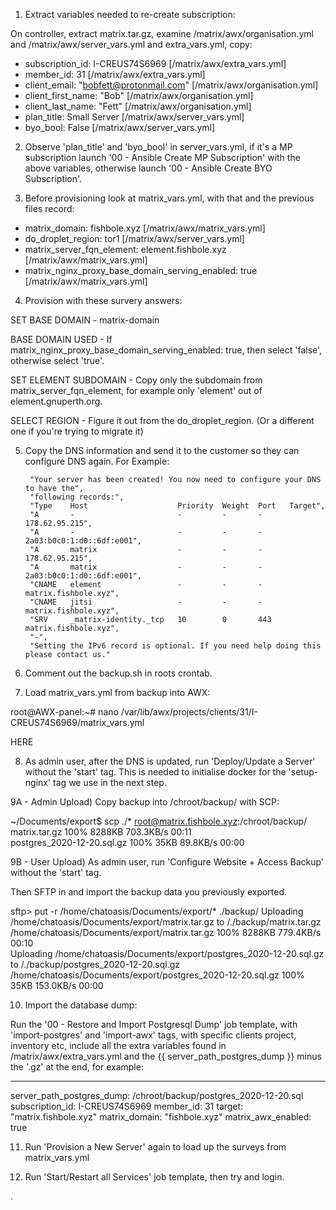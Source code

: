 

1) Extract variables needed to re-create subscription:

On controller, extract matrix.tar.gz, examine /matrix/awx/organisation.yml and /matrix/awx/server_vars.yml and extra_vars.yml, copy:

- subscription_id: I-CREUS74S6969			[/matrix/awx/extra_vars.yml]
- member_id: 31						[/matrix/awx/extra_vars.yml]
- client_email: "bobfett@protonmail.com"		[/matrix/awx/organisation.yml]
- client_first_name: "Bob"				[/matrix/awx/organisation.yml]
- client_last_name: "Fett"				[/matrix/awx/organisation.yml]
- plan_title: Small Server				[/matrix/awx/server_vars.yml]
- byo_bool: False					[/matrix/awx/server_vars.yml]


2) Observe 'plan_title' and 'byo_bool' in server_vars.yml, if it's a MP subscription launch '00 - Ansible Create MP Subscription' with the above variables, otherwise launch '00 - Ansible Create BYO Subscription'.


3) Before provisioning look at matrix_vars.yml, with that and the previous files record:

- matrix_domain: fishbole.xyz				[/matrix/awx/matrix_vars.yml]
- do_droplet_region: tor1				[/matrix/awx/server_vars.yml]
- matrix_server_fqn_element: element.fishbole.xyz	[/matrix/awx/matrix_vars.yml]
- matrix_nginx_proxy_base_domain_serving_enabled: true	[/matrix/awx/matrix_vars.yml]


4) Provision with these survery answers:

SET BASE DOMAIN - matrix-domain

BASE DOMAIN USED - If matrix_nginx_proxy_base_domain_serving_enabled: true, then select 'false', otherwise select 'true'. 

SET ELEMENT SUBDOMAIN - Copy only the subdomain from matrix_server_fqn_element, for example only 'element' out of element.gnuperth.org.

SELECT REGION - Figure it out from the do_droplet_region. (Or a different one if you're trying to migrate it)


5) Copy the DNS information and send it to the customer so they can configure DNS again. For Example:

        "Your server has been created! You now need to configure your DNS to have the",
        "following records:",
        "Type    Host                    Priority  Weight  Port   Target",
        "A       -                       -         -       -      178.62.95.215",
        "A       -                       -         -       -      2a03:b0c0:1:d0::6df:e001",
        "A       matrix                  -         -       -      178.62.95.215",
        "A       matrix                  -         -       -      2a03:b0c0:1:d0::6df:e001",
        "CNAME   element                 -         -       -      matrix.fishbole.xyz",
        "CNAME   jitsi                   -         -       -      matrix.fishbole.xyz",
        "SRV     _matrix-identity._tcp   10        0       443    matrix.fishbole.xyz",
        "-",
        "Setting the IPv6 record is optional. If you need help doing this please contact us."


6) Comment out the backup.sh in roots crontab.


7) Load matrix_vars.yml from backup into AWX:

root@AWX-panel:~# nano /var/lib/awx/projects/clients/31/I-CREUS74S6969/matrix_vars.yml

HERE

8) As admin user, after the DNS is updated, run 'Deploy/Update a Server' without the 'start' tag. This is needed to initialise docker for the 'setup-nginx' tag we use in the next step.


9A - Admin Upload) Copy backup into /chroot/backup/ with SCP:

~/Documents/export$ scp ./* root@matrix.fishbole.xyz:/chroot/backup/
matrix.tar.gz                                                          100% 8288KB 703.3KB/s   00:11    
postgres_2020-12-20.sql.gz                                             100%   35KB  89.8KB/s   00:00  


9B - User Upload) As admin user, run 'Configure Website + Access Backup' without the 'start' tag.

Then SFTP in and import the backup data you previously exported.

sftp> put -r /home/chatoasis/Documents/export/* ./backup/
Uploading /home/chatoasis/Documents/export/matrix.tar.gz to /./backup/matrix.tar.gz
/home/chatoasis/Documents/export/matrix.tar.gz                         100% 8288KB 779.4KB/s   00:10    
Uploading /home/chatoasis/Documents/export/postgres_2020-12-20.sql.gz to /./backup/postgres_2020-12-20.sql.gz
/home/chatoasis/Documents/export/postgres_2020-12-20.sql.gz            100%   35KB 153.0KB/s   00:00


10) Import the database dump:

Run the '00 - Restore and Import Postgresql Dump' job template, 
with 'import-postgres' and 'import-awx' tags, 
with specific clients project, inventory etc,
include all the extra variables found in /matrix/awx/extra_vars.yml and the {{ server_path_postgres_dump }} minus the '.gz' at the end, for example:

---
server_path_postgres_dump: /chroot/backup/postgres_2020-12-20.sql
subscription_id: I-CREUS74S6969
member_id: 31
target: "matrix.fishbole.xyz"
matrix_domain: "fishbole.xyz"
matrix_awx_enabled: true


11) Run 'Provision a New Server' again to load up the surveys from matrix_vars.yml


12) Run 'Start/Restart all Services' job template, then try and login.




.


